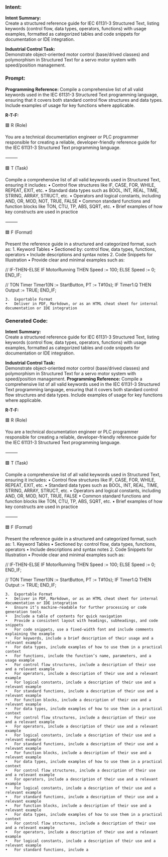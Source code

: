 ### Intent:
**Intent Summary:**  
Create a structured reference guide for IEC 61131-3 Structured Text, listing keywords (control flow, data types, operators, functions) with usage examples, formatted as categorized tables and code snippets for documentation or IDE integration.  

**Industrial Control Task:**  
Demonstrate object-oriented motor control (base/drived classes) and polymorphism in Structured Text for a servo motor system with speed/position management.

### Prompt:
**Programming Reference:**
Compile a comprehensive list of all valid keywords used in the IEC 61131-3 Structured Text programming language, ensuring that it covers both standard control flow structures and data types. Include examples of usage for key functions where applicable.

**R-T-F:**

🟥 R (Role)

You are a technical documentation engineer or PLC programmer responsible for creating a reliable, developer-friendly reference guide for the IEC 61131-3 Structured Text programming language.

⸻

🟩 T (Task)

Compile a comprehensive list of all valid keywords used in Structured Text, ensuring it includes:
	•	Control flow structures like IF, CASE, FOR, WHILE, REPEAT, EXIT, etc.
	•	Standard data types such as BOOL, INT, REAL, TIME, STRING, ARRAY, STRUCT, etc.
	•	Operators and logical constants, including AND, OR, MOD, NOT, TRUE, FALSE
	•	Common standard functions and function blocks like TON, CTU, TP, ABS, SQRT, etc.
	•	Brief examples of how key constructs are used in practice

⸻

🟦 F (Format)

Present the reference guide in a structured and categorized format, such as:
	1.	Keyword Tables
	•	Sectioned by: control flow, data types, functions, operators
	•	Include descriptions and syntax notes
	2.	Code Snippets for Illustration
	•	Provide clear and minimal examples such as:

 // IF-THEN-ELSE
IF MotorRunning THEN
  Speed := 100;
ELSE
  Speed := 0;
END_IF;

// TON Timer
Timer1(IN := StartButton, PT := T#10s);
IF Timer1.Q THEN
  Output := TRUE;
END_IF;

	3.	Exportable Format
	•	Deliver in PDF, Markdown, or as an HTML cheat sheet for internal documentation or IDE integration

### Generated Code:
**Intent Summary:**  
Create a structured reference guide for IEC 61131-3 Structured Text, listing keywords (control flow, data types, operators, functions) with usage examples, formatted as categorized tables and code snippets for documentation or IDE integration.  

**Industrial Control Task:**  
Demonstrate object-oriented motor control (base/drived classes) and polymorphism in Structured Text for a servo motor system with speed/position management.
**Programming Reference:**
Compile a comprehensive list of all valid keywords used in the IEC 61131-3 Structured Text programming language, ensuring that it covers both standard control flow structures and data types. Include examples of usage for key functions where applicable.

**R-T-F:**

🟥 R (Role)

You are a technical documentation engineer or PLC programmer responsible for creating a reliable, developer-friendly reference guide for the IEC 61131-3 Structured Text programming language.

⸻

🟩 T (Task)

Compile a comprehensive list of all valid keywords used in Structured Text, ensuring it includes:
	•	Control flow structures like IF, CASE, FOR, WHILE, REPEAT, EXIT, etc.
	•	Standard data types such as BOOL, INT, REAL, TIME, STRING, ARRAY, STRUCT, etc.
	•	Operators and logical constants, including AND, OR, MOD, NOT, TRUE, FALSE
	•	Common standard functions and function blocks like TON, CTU, TP, ABS, SQRT, etc.
	•	Brief examples of how key constructs are used in practice

⸻

🟦 F (Format)

Present the reference guide in a structured and categorized format, such as:
	1.	Keyword Tables
	•	Sectioned by: control flow, data types, functions, operators
	•	Include descriptions and syntax notes
	2.	Code Snippets for Illustration
	•	Provide clear and minimal examples such as:

 // IF-THEN-ELSE
IF MotorRunning THEN
  Speed := 100;
ELSE
  Speed := 0;
END_IF;

// TON Timer
Timer1(IN := StartButton, PT := T#10s);
IF Timer1.Q THEN
  Output := TRUE;
END_IF;

	3.	Exportable Format
	•	Deliver in PDF, Markdown, or as an HTML cheat sheet for internal documentation or IDE integration
	•	Ensure it’s machine-readable for further processing or code generation tools
	•	Include a table of contents for quick navigation
	•	Provide a consistent layout with headings, subheadings, and code snippets
	•	For code snippets, use a fixed-width font and include comments explaining the example
	•	For keywords, include a brief description of their usage and a relevant example
	•	For data types, include examples of how to use them in a practical context
	•	For functions, include the function’s name, parameters, and a usage example
	•	For control flow structures, include a description of their use and a relevant example
	•	For operators, include a description of their use and a relevant example
	•	For logical constants, include a description of their use and a relevant example
	•	For standard functions, include a description of their use and a relevant example
	•	For function blocks, include a description of their use and a relevant example
	•	For data types, include examples of how to use them in a practical context
	•	For control flow structures, include a description of their use and a relevant example
	•	For operators, include a description of their use and a relevant example
	•	For logical constants, include a description of their use and a relevant example
	•	For standard functions, include a description of their use and a relevant example
	•	For function blocks, include a description of their use and a relevant example
	•	For data types, include examples of how to use them in a practical context
	•	For control flow structures, include a description of their use and a relevant example
	•	For operators, include a description of their use and a relevant example
	•	For logical constants, include a description of their use and a relevant example
	•	For standard functions, include a description of their use and a relevant example
	•	For function blocks, include a description of their use and a relevant example
	•	For data types, include examples of how to use them in a practical context
	•	For control flow structures, include a description of their use and a relevant example
	•	For operators, include a description of their use and a relevant example
	•	For logical constants, include a description of their use and a relevant example
	•	For standard functions, include a
